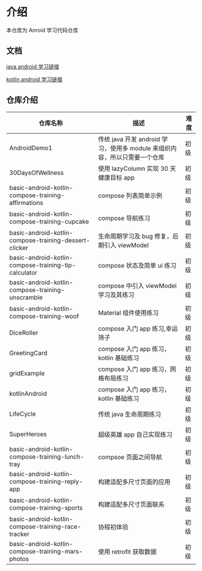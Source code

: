 # 介绍

本仓库为 Anroid 学习代码仓库

## 文档

[java android 学习链接](https://www.bilibili.com/video/BV19U4y1R7zV/?p=64&spm_id_from=pageDriver&vd_source=e2ad92335ca8373f02f0c6b05e039a53)

[kotlin android 学习链接](https://developer.android.com/courses/android-basics-compose/course)

## 仓库介绍

| 仓库名称                                              | 描述                                                                      | 难度 |
| ----------------------------------------------------- | ------------------------------------------------------------------------- | ---- |
| AndroidDemo1                                          | 传统 java 开发 android 学习，使用多 module 来组织内容，所以只需要一个仓库 | 初级 |
| 30DaysOfWellness                                      | 使用 lazyColumn 实现 30 天健康目标 app                                    | 初级 |
| basic-android-kotlin-compose-training-affirmations    | compose 列表简单示例                                                      | 初级 |
| basic-android-kotlin-compose-training-cupcake         | compose 导航练习                                                          | 初级 |
| basic-android-kotlin-compose-training-dessert-clicker | 生命周期学习及 bug 修复，后期引入 viewModel                               | 初级 |
| basic-android-kotlin-compose-training-tip-calculator  | compose 状态及简单 ui 练习                                                | 初级 |
| basic-android-kotlin-compose-training-unscramble      | compose 中引入 viewModel 学习及其练习                                     | 初级 |
| basic-android-kotlin-compose-training-woof            | Material 组件使用练习                                                     | 初级 |
| DiceRoller                                            | compose 入门 app 练习,幸运筛子                                            | 初级 |
| GreetingCard                                          | compose 入门 app 练习，kotlin 基础练习                                    | 初级 |
| gridExample                                           | compose 入门 app 练习，网格布局练习                                       | 初级 |
| kotlinAndroid                                         | compose 入门 app 练习，kotlin 基础练习                                    | 初级 |
| LifeCycle                                             | 传统 java 生命周期练习                                                    | 初级 |
| SuperHeroes                                           | 超级英雄 app 自己实现练习                                                 | 初级 |
| basic-android-kotlin-compose-training-lunch-tray      | compsoe 页面之间导航                                                      | 初级 |
| basic-android-kotlin-compose-training-reply-app       | 构建适配多尺寸页面的应用                                                  | 初级 |
| basic-android-kotlin-compose-training-sports          | 构建适配多尺寸页面联系                                                    | 初级 |
| basic-android-kotlin-compose-training-race-tracker    | 协程初体验                                                                | 初级 |
| basic-android-kotlin-compose-training-mars-photos     | 使用 retrofit 获取数据                                                    | 初级 |
